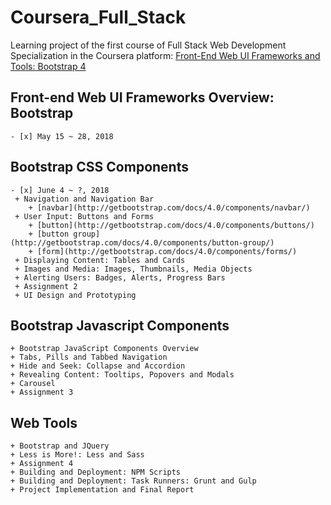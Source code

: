 # Coursera_Full_Stack

Learning project of the first course of Full Stack Web Development Specialization in the Coursera platform: 
[Front-End Web UI Frameworks and Tools: Bootstrap 4](https://www.coursera.org/learn/bootstrap-4)

## Front-end Web UI Frameworks Overview: Bootstrap 
	- [x] May 15 ~ 28, 2018
  
## Bootstrap CSS Components
	- [x] June 4 ~ ?, 2018
	 + Navigation and Navigation Bar 
	 	+ [navbar](http://getbootstrap.com/docs/4.0/components/navbar/)			 	
	 + User Input: Buttons and Forms
	 	+ [button](http://getbootstrap.com/docs/4.0/components/buttons/)
		+ [button group](http://getbootstrap.com/docs/4.0/components/button-group/)
		+ [form](http://getbootstrap.com/docs/4.0/components/forms/)
	 + Displaying Content: Tables and Cards
	 + Images and Media: Images, Thumbnails, Media Objects
	 + Alerting Users: Badges, Alerts, Progress Bars
	 + Assignment 2
	 + UI Design and Prototyping

## Bootstrap Javascript Components
	+ Bootstrap JavaScript Components Overview
	+ Tabs, Pills and Tabbed Navigation
	+ Hide and Seek: Collapse and Accordion
	+ Revealing Content: Tooltips, Popovers and Modals
	+ Carousel
	+ Assignment 3

## Web Tools
	+ Bootstrap and JQuery
	+ Less is More!: Less and Sass
	+ Assignment 4
	+ Building and Deployment: NPM Scripts
	+ Building and Deployment: Task Runners: Grunt and Gulp
	+ Project Implementation and Final Report
